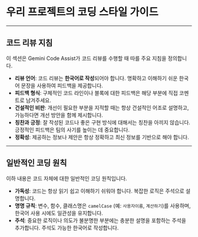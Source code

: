 # 우리 프로젝트의 코딩 스타일 가이드

---

## 코드 리뷰 지침

이 섹션은 Gemini Code Assist가 코드 리뷰를 수행할 때 따를 주요 지침을 정의합니다.

* **리뷰 언어**: 코드 리뷰는 **한국어로 작성**되어야 합니다. 명확하고 이해하기 쉬운 한국어 문장을 사용하여 피드백을 제공합니다.
* **피드백 형식**: 구체적인 코드 라인이나 블록에 대한 피드백은 해당 부분에 직접 코멘트로 남겨주세요.
* **건설적인 비판**: 개선이 필요한 부분을 지적할 때는 항상 건설적인 어조로 설명하고, 가능하다면 개선 방안을 함께 제시합니다.
* **칭찬과 긍정**: 잘 작성된 코드나 좋은 구현 방식에 대해서는 칭찬을 아끼지 않습니다. 긍정적인 피드백은 팀의 사기를 높이는 데 중요합니다.
* **정확성**: 제공하는 정보나 제안은 항상 정확하고 최신 정보를 기반으로 해야 합니다.

---

## 일반적인 코딩 원칙

이하 내용은 코드 자체에 대한 일반적인 코딩 원칙입니다.

* **가독성**: 코드는 항상 읽기 쉽고 이해하기 쉬워야 합니다. 복잡한 로직은 주석으로 설명합니다.
* **명명 규칙**: 변수, 함수, 클래스명은 `camelCase` (예: `사용자이름`, `계산하기`)를 사용하며, 한국어 사용 시에도 일관성을 유지합니다.
* **주석**: 중요한 로직이나 의도가 불분명한 부분에는 충분한 설명을 포함하는 주석을 추가합니다. 주석도 가능한 한국어로 작성합니다.
